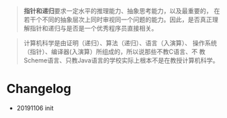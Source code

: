 
> **指针和递归**要求一定水平的推理能力、抽象思考能力，以及最重要的，
在若干个不同的抽象层次上同时审视同一个问题的能力。因此，是否真正理
解指针和递归与是否是一个优秀程序员直接相关。

>计算机科学是由证明（递归）、算法（递归）、语言（入演算）、
操作系统（指针）、编译器(入演算）所组成的，所以说那些不教C语言、不
教Scheme语言、只教Java语言的学校实际上根本不是在教授计算机科学。




# Changelog
- 20191106 init
